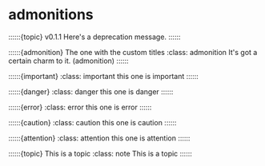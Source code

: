 # admonitions
::::::{topic} v0.1.1
Here's a deprecation message.
::::::

::::::{admonition} The one with the custom titles
:class: admonition
It's got a certain charm to it. (admonition)
::::::

::::::{important}
:class: important
this one is important
::::::

::::::{danger}
:class: danger
this one is danger
::::::

::::::{error}
:class: error
this one is error
::::::

::::::{caution}
:class: caution
this one is caution
::::::

::::::{attention}
:class: attention
this one is attention
::::::

::::::{topic} This is a topic
:class: note
This is a topic
::::::

